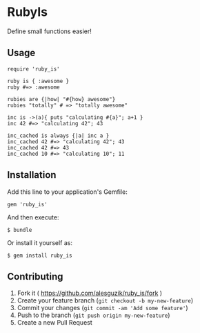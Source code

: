 # RubyIs

Define small functions easier!

## Usage

    require 'ruby_is'

    ruby is { :awesome }
    ruby #=> :awesome

    rubies are {|how| "#{how} awesome"}
    rubies "totally" # => "totally awesome"

    inc is ->(a){ puts "calculating #{a}"; a+1 }
    inc 42 #=> "calculating 42"; 43

    inc_cached is always {|a| inc a }
    inc_cached 42 #=> "calculating 42"; 43
    inc_cached 42 #=> 43
    inc_cached 10 #=> "calculating 10"; 11

## Installation

Add this line to your application's Gemfile:

    gem 'ruby_is'

And then execute:

    $ bundle

Or install it yourself as:

    $ gem install ruby_is

## Contributing

1. Fork it ( https://github.com/alesguzik/ruby_is/fork )
2. Create your feature branch (`git checkout -b my-new-feature`)
3. Commit your changes (`git commit -am 'Add some feature'`)
4. Push to the branch (`git push origin my-new-feature`)
5. Create a new Pull Request

